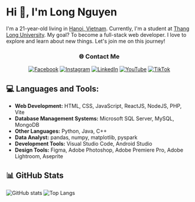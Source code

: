 # Hi 👋, I'm Long Nguyen

I'm a 21-year-old living in [Hanoi, Vietnam](https://en.wikipedia.org/wiki/Hanoi). Currently, I'm a student at [Thang Long University](https://thanglong.edu.vn/). My goal? To become a full-stack web developer. I love to explore and learn about new things. Let's join me on this journey!
<h3 align="center">🌐 Contact Me</h3>
<div align="center">

[![Facebook](https://img.shields.io/badge/Facebook-%231877F2.svg?logo=Facebook&logoColor=white)](https://www.facebook.com/nguyentrunglong.LoDtus/) [![Instagram](https://img.shields.io/badge/Instagram-%23E4405F.svg?logo=Instagram&logoColor=white)](https://www.instagram.com/__nguyentrunglong__/) [![LinkedIn](https://img.shields.io/badge/LinkedIn-%230077B5.svg?logo=linkedin&logoColor=white)](https://www.linkedin.com/in/nguyentrunglong/) [![YouTube](https://img.shields.io/badge/YouTube-%23FF0000.svg?logo=YouTube&logoColor=white)](https://www.youtube.com/channel/UCidDNzdQGCuLytUUia5D2xA) [![TikTok](https://img.shields.io/badge/TikTok-%23000000.svg?logo=TikTok&logoColor=white)](https://www.tiktok.com/@__nguyentrunglong__)
</div>

## 💻 Languages and Tools:
<!-- Thieu ExpressJS, PHP -->
* **Web Development:** HTML, CSS, JavaScript, ReactJS, NodeJS, PHP, Vite
* **Database Management Systems:** Microsoft SQL Server, MySQL, MongoDB
* **Other Languages:** Python, Java, C++
* **Data Analyst:** pandas, numpy, matplotlib, pyspark
* **Development Tools:** Visual Studio Code, Android Studio
* **Design Tools:** Figma, Adobe Photoshop, Adobe Premiere Pro, Adobe Lightroom, Aseprite

## 📊 GitHub Stats
![GitHub stats](https://github-readme-stats.vercel.app/api?username=LoDtus&theme=dracula&hide_border=false&include_all_commits=true&count_private=false&hide=issues,prs) ![Top Langs](https://github-readme-stats.vercel.app/api/top-langs/?username=LoDtus&theme=dracula&hide_border=false&include_all_commits=true&count_private=false&layout=compact)
